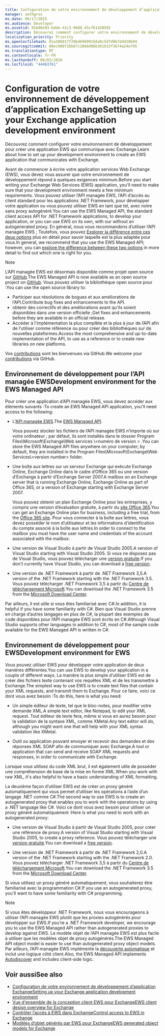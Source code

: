 ```yaml
---
title: Configuration de votre environnement de développement d’application Exchange
manager: sethgros
ms.date: 09/17/2015
ms.audience: Developer
ms.assetid: 91b86e93-bdde-41c3-9680-45cf61420592
description: Découvrez comment configurer votre environnement de développement pour créer une application EWS qui communique avec Exchange.
localization_priority: Priority
ms.openlocfilehash: 01a106817f29bd696991b8a0c5d7d9b7dd420b94
ms.sourcegitcommit: 88ec988f2bb67c1866d06b361615f3674a24e795
ms.translationtype: MT
ms.contentlocale: fr-FR
ms.lasthandoff: 06/03/2020
ms.locfileid: "44463761"
---
```

# <a name="setting-up-your-exchange-application-development-environment"></a><span data-ttu-id="e0cbf-103">Configuration de votre environnement de développement d’application Exchange</span><span class="sxs-lookup"><span data-stu-id="e0cbf-103">Setting up your Exchange application development environment</span></span>

<span data-ttu-id="e0cbf-104">Découvrez comment configurer votre environnement de développement pour créer une application EWS qui communique avec Exchange.</span><span class="sxs-lookup"><span data-stu-id="e0cbf-104">Learn about how to set up your development environment to create an EWS application that communicates with Exchange.</span></span>
  
<span data-ttu-id="e0cbf-105">Avant de commencer à écrire votre application services Web Exchange (EWS), vous devez vous assurer que votre environnement de développement répond à quelques exigences minimum.</span><span class="sxs-lookup"><span data-stu-id="e0cbf-105">Before you start writing your Exchange Web Services (EWS) application, you'll need to make sure that your development environment meets a few minimum requirements.</span></span> <span data-ttu-id="e0cbf-106">Vous pouvez utiliser l’API managée EWS, l’API d’accès au client standard pour les applications .NET Framework, pour développer votre application ou vous pouvez utiliser EWS en tant que tel, avec notre sans proxy autogénéré.</span><span class="sxs-lookup"><span data-stu-id="e0cbf-106">You can use the EWS Managed API, the standard client access API for .NET Framework applications, to develop your application, or you can use EWS on its own, with our without an autogenerated proxy.</span></span> <span data-ttu-id="e0cbf-107">En général, nous vous recommandons d’utiliser l’API managée EWS ; Toutefois, vous pouvez [Explorer la différence entre ces deux options](ews-client-design-overview-for-exchange.md) plus en détail pour savoir laquelle est la plus adaptée pour vous.</span><span class="sxs-lookup"><span data-stu-id="e0cbf-107">In general, we recommend that you use the EWS Managed API; however, you can [explore the difference between these two options](ews-client-design-overview-for-exchange.md) in more detail to find out which one is right for you.</span></span> 
  
> [!NOTE]
> <span data-ttu-id="e0cbf-108">L’API managée EWS est désormais disponible comme projet open source sur [GitHub](https://github.com/officedev/ews-managed-api).</span><span class="sxs-lookup"><span data-stu-id="e0cbf-108">The EWS Managed API is now available as an open source project on [GitHub](https://github.com/officedev/ews-managed-api).</span></span> <span data-ttu-id="e0cbf-109">Vous pouvez utiliser la bibliothèque open source pour :</span><span class="sxs-lookup"><span data-stu-id="e0cbf-109">You can use the open source library to:</span></span> 
> - <span data-ttu-id="e0cbf-110">Participer aux résolutions de bogues et aux améliorations de l’API.</span><span class="sxs-lookup"><span data-stu-id="e0cbf-110">Contribute bug fixes and enhancements to the API.</span></span> 
> - <span data-ttu-id="e0cbf-111">obtenir des correctifs et des améliorations avant qu’ils soient disponibles dans une version officielle ;</span><span class="sxs-lookup"><span data-stu-id="e0cbf-111">Get fixes and enhancements before they are available in an official release.</span></span> 
> - <span data-ttu-id="e0cbf-112">Accéder à l’implémentation la plus complète et la plus à jour de l’API afin de l’utiliser comme référence ou pour créer des bibliothèques sur de nouvelles plateformes.</span><span class="sxs-lookup"><span data-stu-id="e0cbf-112">Access the most comprehensive and up-to-date implementation of the API, to use as a reference or to create new libraries on new platforms.</span></span>
> 
>  <span data-ttu-id="e0cbf-113">Vos [contributions](https://github.com/OfficeDev/ews-managed-api/blob/master/CONTRIBUTING.md) sont les bienvenues via GitHub.</span><span class="sxs-lookup"><span data-stu-id="e0cbf-113">We welcome your [contributions](https://github.com/OfficeDev/ews-managed-api/blob/master/CONTRIBUTING.md) via GitHub.</span></span> 
  
## <a name="development-environment-for-the-ews-managed-api"></a><span data-ttu-id="e0cbf-114">Environnement de développement pour l’API managée EWS</span><span class="sxs-lookup"><span data-stu-id="e0cbf-114">Development environment for the EWS Managed API</span></span>
<span data-ttu-id="e0cbf-115"><a name="bk_EWSMA"> </a></span><span class="sxs-lookup"><span data-stu-id="e0cbf-115"><a name="bk_EWSMA"> </a></span></span>

<span data-ttu-id="e0cbf-116">Pour créer une application d’API managée EWS, vous devez accéder aux éléments suivants :</span><span class="sxs-lookup"><span data-stu-id="e0cbf-116">To create an EWS Managed API application, you'll need access to the following:</span></span>
  
- <span data-ttu-id="e0cbf-117">L'[API managée EWS](https://aka.ms/ews-managed-api-readme).</span><span class="sxs-lookup"><span data-stu-id="e0cbf-117">The [EWS Managed API](https://aka.ms/ews-managed-api-readme).</span></span> 
    
    <span data-ttu-id="e0cbf-118">Vous pouvez stocker les fichiers de l’API managée EWS n’importe où sur votre ordinateur ; par défaut, ils sont installés dans le dossier Program Files\Microsoft\Exchange\Web services \\<numéro de version \> .</span><span class="sxs-lookup"><span data-stu-id="e0cbf-118">You can store the EWS Managed API files anywhere on your computer; by default, they are installed in the Program Files\Microsoft\Exchange\Web Services\\<version number\> folder.</span></span>
    
- <span data-ttu-id="e0cbf-119">Une boîte aux lettres sur un serveur Exchange qui exécute Exchange Online, Exchange Online dans le cadre d’Office 365 ou une version d’Exchange à partir d’Exchange Server 2007.</span><span class="sxs-lookup"><span data-stu-id="e0cbf-119">A mailbox on an Exchange server that is running Exchange Online, Exchange Online as part of Office 365, or a version of Exchange starting with Exchange Server 2007.</span></span> 
    
    <span data-ttu-id="e0cbf-120">Vous pouvez obtenir un plan Exchange Online pour les entreprises, y compris une version d’évaluation gratuite, à partir du [site Office 365](https://office.microsoft.com/business/compare-office-365-for-business-plans-FX102918419.aspx#fbid=1tsGNIE7e3a).</span><span class="sxs-lookup"><span data-stu-id="e0cbf-120">You can get an Exchange Online plan for business, including a free trial, from the [Office 365 site](https://office.microsoft.com/business/compare-office-365-for-business-plans-FX102918419.aspx#fbid=1tsGNIE7e3a).</span></span> <span data-ttu-id="e0cbf-121">Pour vous connecter à la boîte aux lettres, vous devez posséder le nom d’utilisateur et les informations d’identification du compte associé à la boîte aux lettres.</span><span class="sxs-lookup"><span data-stu-id="e0cbf-121">In order to connect to the mailbox you must have the user name and credentials of the account associated with the mailbox.</span></span>

    
- <span data-ttu-id="e0cbf-122">Une version de Visual Studio à partir de Visual Studio 2005.</span><span class="sxs-lookup"><span data-stu-id="e0cbf-122">A version of Visual Studio starting with Visual Studio 2005.</span></span> <span data-ttu-id="e0cbf-123">Si vous ne disposez pas de Visual Studio, vous pouvez télécharger une [version gratuite](https://visualstudio.microsoft.com/).</span><span class="sxs-lookup"><span data-stu-id="e0cbf-123">If you don't currently have Visual Studio, you can download a [free version](https://visualstudio.microsoft.com/).</span></span>
    
- <span data-ttu-id="e0cbf-124">Une version de .NET Framework à partir de .NET Framework 3,5.</span><span class="sxs-lookup"><span data-stu-id="e0cbf-124">A version of the .NET Framework starting with the .NET Framework 3.5.</span></span> <span data-ttu-id="e0cbf-125">Vous pouvez télécharger .NET Framework 3,5 à partir du [Centre de téléchargement Microsoft](https://go.microsoft.com/fwlink/?LinkId=191777).</span><span class="sxs-lookup"><span data-stu-id="e0cbf-125">You can download the .NET Framework 3.5 from the [Microsoft Download Center](https://go.microsoft.com/fwlink/?LinkId=191777).</span></span>
    
<span data-ttu-id="e0cbf-126">Par ailleurs, il est utile si vous êtes familiarisé avec C#.</span><span class="sxs-lookup"><span data-stu-id="e0cbf-126">In addition, it is helpful if you have some familiarity with C#.</span></span> <span data-ttu-id="e0cbf-127">Bien que Visual Studio prenne en charge d’autres langages en plus de C#, la plupart des exemples de code disponibles pour l’API managée EWS sont écrits en C#.</span><span class="sxs-lookup"><span data-stu-id="e0cbf-127">Although Visual Studio supports other languages in addition to C#, most of the sample code available for the EWS Managed API is written in C#.</span></span>
  
## <a name="development-environment-for-ews"></a><span data-ttu-id="e0cbf-128">Environnement de développement pour EWS</span><span class="sxs-lookup"><span data-stu-id="e0cbf-128">Development environment for EWS</span></span>
<span data-ttu-id="e0cbf-129"><a name="bk_EWS"> </a></span><span class="sxs-lookup"><span data-stu-id="e0cbf-129"><a name="bk_EWS"> </a></span></span>

<span data-ttu-id="e0cbf-130">Vous pouvez utiliser EWS pour développer votre application de deux manières différentes.</span><span class="sxs-lookup"><span data-stu-id="e0cbf-130">You can use EWS to develop your application in a couple of different ways.</span></span> <span data-ttu-id="e0cbf-131">La manière la plus simple d’utiliser EWS est de créer des fichiers texte contenant vos requêtes XML et de les transmettre à Exchange.</span><span class="sxs-lookup"><span data-stu-id="e0cbf-131">The simplest way to use EWS is to create text files that contain your XML requests, and transmit them to Exchange.</span></span> <span data-ttu-id="e0cbf-132">Pour ce faire, voici ce dont vous avez besoin :</span><span class="sxs-lookup"><span data-stu-id="e0cbf-132">To do this, here is what you need:</span></span> 
  
- <span data-ttu-id="e0cbf-133">Un simple éditeur de texte, tel que le bloc-notes, pour modifier votre demande XML.</span><span class="sxs-lookup"><span data-stu-id="e0cbf-133">A simple text editor, like Notepad, to edit your XML request.</span></span> <span data-ttu-id="e0cbf-134">Tout éditeur de texte fera, même si vous en aurez besoin pour la validation de la syntaxe XML, comme XMetal.</span><span class="sxs-lookup"><span data-stu-id="e0cbf-134">Any text editor will do, although you might want one that will help with your XML syntax validation like XMetal.</span></span>
    
- <span data-ttu-id="e0cbf-135">Outil ou application pouvant envoyer et recevoir des demandes et des réponses XML SOAP afin de communiquer avec Exchange.</span><span class="sxs-lookup"><span data-stu-id="e0cbf-135">A tool or application that can send and receive SOAP XML requests and responses, in order to communicate with Exchange.</span></span>
    
<span data-ttu-id="e0cbf-136">Lorsque vous utilisez du code XML brut, il est également utile de posséder une compréhension de base de la mise en forme XML.</span><span class="sxs-lookup"><span data-stu-id="e0cbf-136">When you work with raw XML, it's also helpful to have a basic understanding of XML formatting.</span></span>
  
<span data-ttu-id="e0cbf-137">La deuxième façon d’utiliser EWS est de créer un proxy généré automatiquement qui vous permet d’utiliser les opérations à l’aide d’un langage .NET comme C#.</span><span class="sxs-lookup"><span data-stu-id="e0cbf-137">The second way to use EWS is to create an autogenerated proxy that enables you to work with the operations by using a .NET language like C#.</span></span> <span data-ttu-id="e0cbf-138">Voici ce dont vous avez besoin pour utiliser un proxy généré automatiquement :</span><span class="sxs-lookup"><span data-stu-id="e0cbf-138">Here is what you need to work with an autogenerated proxy:</span></span>
  
- <span data-ttu-id="e0cbf-139">Une version de Visual Studio à partir de Visual Studio 2005, pour créer une référence de proxy.</span><span class="sxs-lookup"><span data-stu-id="e0cbf-139">A version of Visual Studio starting with Visual Studio 2005, to create a proxy reference.</span></span> <span data-ttu-id="e0cbf-140">Vous pouvez télécharger une [version gratuite](https://visualstudio.microsoft.com/).</span><span class="sxs-lookup"><span data-stu-id="e0cbf-140">You can download a [free version](https://visualstudio.microsoft.com/).</span></span>
    
- <span data-ttu-id="e0cbf-141">Une version de .NET Framework à partir de .NET Framework 2,0.</span><span class="sxs-lookup"><span data-stu-id="e0cbf-141">A version of the .NET Framework starting with the .NET Framework 2.0.</span></span> <span data-ttu-id="e0cbf-142">Vous pouvez télécharger .NET Framework 3,5 à partir du [Centre de téléchargement Microsoft](https://go.microsoft.com/fwlink/?LinkId=191777).</span><span class="sxs-lookup"><span data-stu-id="e0cbf-142">You can download the .NET Framework 3.5 from the [Microsoft Download Center](https://go.microsoft.com/fwlink/?LinkId=191777).</span></span>
    
<span data-ttu-id="e0cbf-143">Si vous utilisez un proxy généré automatiquement, vous souhaiterez être familiarisé avec la programmation C#.</span><span class="sxs-lookup"><span data-stu-id="e0cbf-143">If you use an autogenerated proxy, you'll want to have some familiarity with C# programming.</span></span>
  
> [!NOTE]
> <span data-ttu-id="e0cbf-144">Si vous êtes développeur .NET Framework, nous vous encourageons à utiliser l’API managée EWS plutôt que les proxies autogénérés pour développer sur EWS.</span><span class="sxs-lookup"><span data-stu-id="e0cbf-144">If you're a .NET Framework developer, we encourage you to use the EWS Managed API rather than autogenerated proxies to develop against EWS.</span></span> <span data-ttu-id="e0cbf-145">Le modèle objet de l’API managée EWS est plus facile à utiliser que les modèles objet de proxy autogénérés.</span><span class="sxs-lookup"><span data-stu-id="e0cbf-145">The EWS Managed API object model is easier to use than autogenerated proxy object models.</span></span> <span data-ttu-id="e0cbf-146">Par ailleurs, l’API managée EWS implémente la [découverte automatique](autodiscover-for-exchange.md) et inclut une logique côté client.</span><span class="sxs-lookup"><span data-stu-id="e0cbf-146">Also, the EWS Managed API implements [Autodiscover](autodiscover-for-exchange.md) and includes client-side logic.</span></span> 
  
## <a name="see-also"></a><span data-ttu-id="e0cbf-147">Voir aussi</span><span class="sxs-lookup"><span data-stu-id="e0cbf-147">See also</span></span>

- [<span data-ttu-id="e0cbf-148">Configuration de votre environnement de développement d’application Exchange</span><span class="sxs-lookup"><span data-stu-id="e0cbf-148">Setting up your Exchange application development environment</span></span>](setting-up-your-exchange-application-development-environment.md)   
- [<span data-ttu-id="e0cbf-149">Vue d'ensemble de la conception client EWS pour Exchange</span><span class="sxs-lookup"><span data-stu-id="e0cbf-149">EWS client design overview for Exchange</span></span>](ews-client-design-overview-for-exchange.md)  
- [<span data-ttu-id="e0cbf-150">Contrôler l’accès à EWS dans Exchange</span><span class="sxs-lookup"><span data-stu-id="e0cbf-150">Control access to EWS in Exchange</span></span>](how-to-control-access-to-ews-in-exchange.md)  
- [<span data-ttu-id="e0cbf-151">Modèles d’objet générés par EWS pour Exchange</span><span class="sxs-lookup"><span data-stu-id="e0cbf-151">EWS generated object models for Exchange</span></span>](https://msdn.microsoft.com/library/jj190899)
    